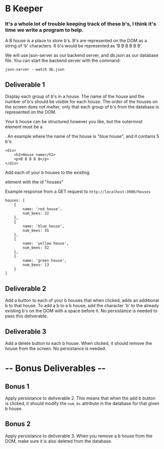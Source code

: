 # B Keeper
### It's a whole lot of trouble keeping track of these b's, I think it's time we write a program to help.

A B house is a place to store b's. B's are represented on the DOM as a string of 'b' characters. 6 b's would be represented as 'B B B B B B'.

We will use json-server as our backend server, and db.json as our database file. You can start the backend server with the command:

`json-server --watch db.json`

## Deliverable 1
Display each group of b's in a house. The name of the house and the number of b's should be visible for each house. The order of the houses on the screen does not matter, only that each group of b's from the database is represented on the DOM.

Your b house can be structured however you like, but the outermost element must be a <div>. An example where the name of the house is "blue house", and it contains 5 b's:

```
<div>
    <h2>House name</h2>
    <p>B B B B B</p>
</div>
```

Add each of your b houses to the existing <div> element with the id "houses"

Example response from a GET request to `http://localhost:3000/houses`

```
houses: [
    {
        name: 'red house',
        num_bees: 22
    },
    {
        name: 'blue house',
        num_bees: 35
    },
    {
        name: 'yellow house',
        num_bees: 52
    },
    {
        name: 'green house',
        num_bees: 13
    }
]
```

## Deliverable 2
Add a button to each of your b houses that when clicked, adds an additional b to that house. To add a b to a b house, add the character 'b' to the already existing b's on the DOM with a space before it. No persistance is needed to pass this deliverable.

## Deliverable 3
Add a delete button to each b house. When clicked, it should remove the house from the screen. No persistance is needed.

# -- Bonus Deliverables --

## Bonus 1

Apply persistance to deliverable 2. This means that when the add b button is clicked, it should modify the `num_bs` attribute in the database for that given b house. 

## Bonus 2

Apply persistance to deliverable 3. When you remove a b house from the DOM, make sure it is also deleted from the database.
